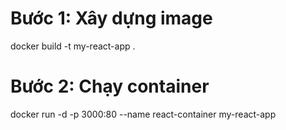 # Bước 1: Xây dựng image
docker build -t my-react-app .
# Bước 2: Chạy container
docker run -d -p 3000:80 --name react-container my-react-app